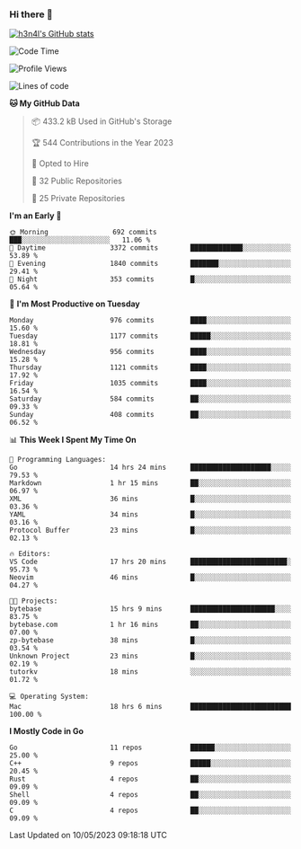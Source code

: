 ### Hi there 👋

[![h3n4l's GitHub stats](https://github-readme-stats.vercel.app/api?username=h3n4l&count_private=true&show_icons=true&theme=radical)](https://github.com/h3n4l/github-readme-stats)

<!--START_SECTION:waka-->
![Code Time](http://img.shields.io/badge/Code%20Time-1%2C213%20hrs%203%20mins-blue)

![Profile Views](http://img.shields.io/badge/Profile%20Views-0-blue)

![Lines of code](https://img.shields.io/badge/From%20Hello%20World%20I%27ve%20Written-3.0%20million%20lines%20of%20code-blue)

**🐱 My GitHub Data** 

> 📦 433.2 kB Used in GitHub's Storage 
 > 
> 🏆 544 Contributions in the Year 2023
 > 
> 💼 Opted to Hire
 > 
> 📜 32 Public Repositories 
 > 
> 🔑 25 Private Repositories 
 > 
**I'm an Early 🐤** 

```text
🌞 Morning                692 commits         ███░░░░░░░░░░░░░░░░░░░░░░   11.06 % 
🌆 Daytime                3372 commits        █████████████░░░░░░░░░░░░   53.89 % 
🌃 Evening                1840 commits        ███████░░░░░░░░░░░░░░░░░░   29.41 % 
🌙 Night                  353 commits         █░░░░░░░░░░░░░░░░░░░░░░░░   05.64 % 
```
📅 **I'm Most Productive on Tuesday** 

```text
Monday                   976 commits         ████░░░░░░░░░░░░░░░░░░░░░   15.60 % 
Tuesday                  1177 commits        █████░░░░░░░░░░░░░░░░░░░░   18.81 % 
Wednesday                956 commits         ████░░░░░░░░░░░░░░░░░░░░░   15.28 % 
Thursday                 1121 commits        ████░░░░░░░░░░░░░░░░░░░░░   17.92 % 
Friday                   1035 commits        ████░░░░░░░░░░░░░░░░░░░░░   16.54 % 
Saturday                 584 commits         ██░░░░░░░░░░░░░░░░░░░░░░░   09.33 % 
Sunday                   408 commits         ██░░░░░░░░░░░░░░░░░░░░░░░   06.52 % 
```


📊 **This Week I Spent My Time On** 

```text
💬 Programming Languages: 
Go                       14 hrs 24 mins      ████████████████████░░░░░   79.53 % 
Markdown                 1 hr 15 mins        ██░░░░░░░░░░░░░░░░░░░░░░░   06.97 % 
XML                      36 mins             █░░░░░░░░░░░░░░░░░░░░░░░░   03.36 % 
YAML                     34 mins             █░░░░░░░░░░░░░░░░░░░░░░░░   03.16 % 
Protocol Buffer          23 mins             █░░░░░░░░░░░░░░░░░░░░░░░░   02.13 % 

🔥 Editors: 
VS Code                  17 hrs 20 mins      ████████████████████████░   95.73 % 
Neovim                   46 mins             █░░░░░░░░░░░░░░░░░░░░░░░░   04.27 % 

🐱‍💻 Projects: 
bytebase                 15 hrs 9 mins       █████████████████████░░░░   83.75 % 
bytebase.com             1 hr 16 mins        ██░░░░░░░░░░░░░░░░░░░░░░░   07.00 % 
zp-bytebase              38 mins             █░░░░░░░░░░░░░░░░░░░░░░░░   03.54 % 
Unknown Project          23 mins             █░░░░░░░░░░░░░░░░░░░░░░░░   02.19 % 
tutorkv                  18 mins             ░░░░░░░░░░░░░░░░░░░░░░░░░   01.72 % 

💻 Operating System: 
Mac                      18 hrs 6 mins       █████████████████████████   100.00 % 
```

**I Mostly Code in Go** 

```text
Go                       11 repos            ██████░░░░░░░░░░░░░░░░░░░   25.00 % 
C++                      9 repos             █████░░░░░░░░░░░░░░░░░░░░   20.45 % 
Rust                     4 repos             ██░░░░░░░░░░░░░░░░░░░░░░░   09.09 % 
Shell                    4 repos             ██░░░░░░░░░░░░░░░░░░░░░░░   09.09 % 
C                        4 repos             ██░░░░░░░░░░░░░░░░░░░░░░░   09.09 % 
```




 Last Updated on 10/05/2023 09:18:18 UTC
<!--END_SECTION:waka-->

